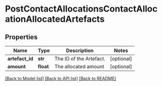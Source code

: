 # PostContactAllocationsContactAllocationAllocatedArtefacts

## Properties
Name | Type | Description | Notes
------------ | ------------- | ------------- | -------------
**artefact_id** | **str** | The ID of the Artefact. | [optional] 
**amount** | **float** | The allocated amount | [optional] 

[[Back to Model list]](../README.md#documentation-for-models) [[Back to API list]](../README.md#documentation-for-api-endpoints) [[Back to README]](../README.md)


